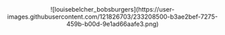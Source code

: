 <center>![louisebelcher_bobsburgers](https://user-images.githubusercontent.com/121826703/233208500-b3ae2bef-7275-459b-b00d-9e1ad66aafe3.png)<center>
